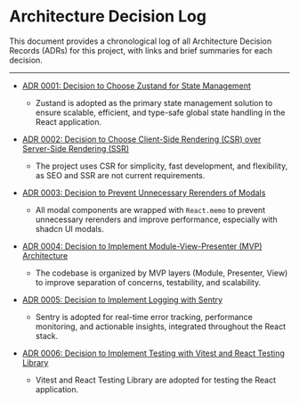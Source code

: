 # Architecture Decision Log

This document provides a chronological log of all Architecture Decision Records (ADRs) for this project, with links and brief summaries for each decision.

---

- [ADR 0001: Decision to Choose Zustand for State Management](./records/0001-state-management.md)
  - Zustand is adopted as the primary state management solution to ensure scalable, efficient, and type-safe global state handling in the React application.

- [ADR 0002: Decision to Choose Client-Side Rendering (CSR) over Server-Side Rendering (SSR)](./records/0002-csr-vs-ssr.md)
  - The project uses CSR for simplicity, fast development, and flexibility, as SEO and SSR are not current requirements.

- [ADR 0003: Decision to Prevent Unnecessary Rerenders of Modals](./records/0003-rerender-modals.md)
  - All modal components are wrapped with `React.memo` to prevent unnecessary rerenders and improve performance, especially with shadcn UI modals.

- [ADR 0004: Decision to Implement Module-View-Presenter (MVP) Architecture](./records/0004-folders-structure.md)
  - The codebase is organized by MVP layers (Module, Presenter, View) to improve separation of concerns, testability, and scalability.

- [ADR 0005: Decision to Implement Logging with Sentry](./records/0005-logging.md)
  - Sentry is adopted for real-time error tracking, performance monitoring, and actionable insights, integrated throughout the React stack.

- [ADR 0006: Decision to Implement Testing with Vitest and React Testing Library](./records/0006-testing.md)
  - Vitest and React Testing Library are adopted for testing the React application.